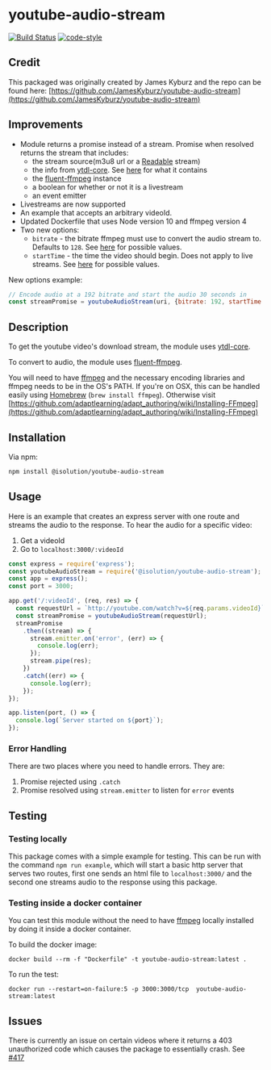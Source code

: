 # youtube-audio-stream

[![Build Status](https://travis-ci.org/iSolutionJA/youtube-audio-stream.svg?branch=master)](https://travis-ci.org/iSolutionJA/youtube-audio-stream)
[![code-style](https://img.shields.io/badge/code_style-airbnb--base-brightgreen.svg)](https://github.com/airbnb/javascript)

## Credit

This packaged was originally created by James Kyburz and the repo can be found here: [https://github.com/JamesKyburz/youtube-audio-stream](https://github.com/JamesKyburz/youtube-audio-stream)

## Improvements

- Module returns a promise instead of a stream. Promise when resolved returns the stream that includes:
  - the stream source(m3u8 url or a [Readable](https://github.com/fent/node-ytdl-core#ytdldownloadfrominfoinfo-options) stream)
  - the info from [ytdl-core](https://github.com/fent/node-ytdl-core). See [here](https://github.com/fent/node-ytdl-core/blob/master/example/info.json) for what it contains
  - the [fluent-ffmpeg](https://github.com/fluent-ffmpeg/node-fluent-ffmpeg) instance
  - a boolean for whether or not it is a livestream
  - an event emitter
- Livestreams are now supported
- An example that accepts an arbitrary videoId.
- Updated Dockerfile that uses Node version 10 and ffmpeg version 4
- Two new options:
  - `bitrate` - the bitrate ffmpeg must use to convert the audio stream to. Defaults to `128`. See [here](https://github.com/fluent-ffmpeg/node-fluent-ffmpeg#audiobitratebitrate-set-audio-bitrate) for possible values.
  - `startTime` - the time the video should begin. Does not apply to live streams. See [here](https://github.com/fluent-ffmpeg/node-fluent-ffmpeg#seekinputtime-set-input-start-time) for possible values.

New options example:

```js
// Encode audio at a 192 bitrate and start the audio 30 seconds in
const streamPromise = youtubeAudioStream(uri, {bitrate: 192, startTime: 30});
```

## Description

To get the youtube video's download stream, the module uses [ytdl-core](https://github.com/fent/node-ytdl-core).

To convert to audio, the module uses [fluent-ffmpeg](https://github.com/schaermu/node-fluent-ffmpeg).

You will need to have [ffmpeg](https://www.ffmpeg.org/) and the necessary encoding libraries and ffmpeg needs to be in the OS's PATH. If you're on OSX, this can be handled easily using [Homebrew](https://brew.sh/) (`brew install ffmpeg`). Otherwise visit [https://github.com/adaptlearning/adapt_authoring/wiki/Installing-FFmpeg](https://github.com/adaptlearning/adapt_authoring/wiki/Installing-FFmpeg)

## Installation

Via npm:

```bash
npm install @isolution/youtube-audio-stream
```

## Usage

Here is an example that creates an express server with one route and streams the audio to the response. To hear the audio for a specific video:

1. Get a videoId
2. Go to `localhost:3000/:videoId`

```js
const express = require('express');
const youtubeAudioStream = require('@isolution/youtube-audio-stream');
const app = express();
const port = 3000;

app.get('/:videoId', (req, res) => {
  const requestUrl = `http://youtube.com/watch?v=${req.params.videoId}`;
  const streamPromise = youtubeAudioStream(requestUrl);
  streamPromise
    .then((stream) => {
      stream.emitter.on('error', (err) => {
        console.log(err);
      });
      stream.pipe(res);
    })
    .catch((err) => {
      console.log(err);
    });
});

app.listen(port, () => {
  console.log(`Server started on ${port}`);
});
```

### Error Handling

There are two places where you need to handle errors. They are:

1. Promise rejected using `.catch`
2. Promise resolved using `stream.emitter` to listen for `error` events

## Testing

### Testing locally

This package comes with a simple example for testing. This can be run with the command `npm run example`, which will start a basic http server that serves two routes, first one sends an html file to `localhost:3000/` and the second one streams audio to the response using this package.

### Testing inside a docker container

You can test this module without the need to have [ffmpeg](https://www.ffmpeg.org/) locally installed by doing it inside a docker container.

To build the docker image:

```docker
docker build --rm -f "Dockerfile" -t youtube-audio-stream:latest .
```

To run the test:

```docker
docker run --restart=on-failure:5 -p 3000:3000/tcp  youtube-audio-stream:latest
```

## Issues

There is currently an issue on certain videos where it returns a 403 unauthorized code which causes the package to essentially crash. See [#417](https://github.com/fent/node-ytdl-core/issues/417)
